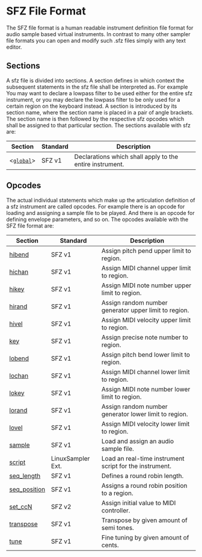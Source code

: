 # SFZ File Format

The SFZ file format is a human readable instrument definition file format for
audio sample based virtual instruments. In contrast to many other sampler file
formats you can open and modify such .sfz files simply with any text editor.

## Sections

A sfz file is divided into sections. A section defines in which context the
subsequent statements in the sfz file shall be interpreted as. For example You
may want to declare a lowpass filter to be used either for the entire sfz
instrument, or you may declare the lowpass filter to be only used for a certain
region on the keyboard instead. A section is introduced by its section name,
where the section name is placed in a pair of angle brackets. The section name
is then followed by the respective sfz opcodes which shall be assigned to that
particular section. The sections available with sfz are:

| Section                      | Standard | Description
| ---------------------------- | -------- | -----------
| <[`global`](section/global)> | SFZ v1   | Declarations which shall apply to the entire instrument.

## Opcodes

The actual individual statements which make up the articulation definition of a
sfz instrument are called opcodes. For example there is an opcode for loading and
assigning a sample file to be played. And there is an opcode for defining envelope
parameters, and so on. The opcodes available with the SFZ file format are:

| Section                             | Standard          | Description
| ----------------------------------- | ----------------- | -----------
| [hibend](opcode/hibend)             | SFZ v1            | Assign pitch pend upper limit to region.
| [hichan](opcode/hichan)             | SFZ v1            | Assign MIDI channel upper limit to region.
| [hikey](opcode/hikey)               | SFZ v1            | Assign MIDI note number upper limit to region.
| [hirand](opcode/hirand)             | SFZ v1            | Assign random number generator upper limit to region.
| [hivel](opcode/hivel)               | SFZ v1            | Assign MIDI velocity upper limit to region.
| [key](opcode/key)                   | SFZ v1            | Assign precise note number to region.
| [lobend](opcode/lobend)             | SFZ v1            | Assign pitch bend lower limit to region.
| [lochan](opcode/lochan)             | SFZ v1            | Assign MIDI channel lower limit to region.
| [lokey](opcode/lokey)               | SFZ v1            | Assign MIDI note number lower limit to region.
| [lorand](opcode/lorand)             | SFZ v1            | Assign random number generator lower limit to region.
| [lovel](opcode/lovel)               | SFZ v1            | Assign MIDI velocity lower limit to region.
| [sample](opcode/sample)             | SFZ v1            | Load and assign an audio sample file.
| [script](opcode/script)             | LinuxSampler Ext. | Load an real-time instrument script for the instrument.
| [seq_length](opcode/seq_length)     | SFZ v1            | Defines a round robin length.
| [seq_position](opcode/seq_position) | SFZ v1            | Assigns a round robin position to a region.
| [set_ccN](opcode/set_ccn)           | SFZ v2            | Assign initial value to MIDI controller.
| [transpose](opcode/transpose)       | SFZ v1            | Transpose by given amount of semi tones.
| [tune](opcode/tune)                 | SFZ v1            | Fine tuning by given amount of cents.
